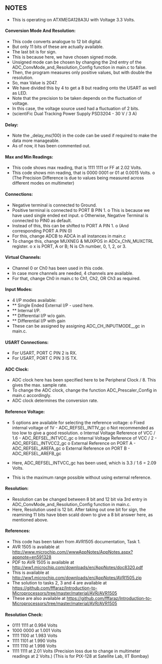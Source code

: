 ## NOTES 
* This is operating on ATXMEGA128A3U with Voltage 3.3 Volts.

#### Conversion Mode And Resolution:
* This code converts analogue to 12 bit digital.
* But only 11 bits of these are actually available.
* The last bit is for sign.
* This is because here, we have chosen signed mode.
* Unsigned mode can be chosen by changing the 2nd entry of the ADC_ConvMode_and_Resolution_Config function in main.c to false.
* Then, the program measures only positive values, but with double the resolution.
* So, max Value is 2047.
* We have divided this by 4 to get a 8 but reading onto the USART as well as LED.
* Note that the precision to be taken depends on the fluctuation of voltage.
* In this case, the voltage source used had a fluctuation of 2 bits.
* (scientiFic Dual Tracking Power Supply PSD3204 - 30 V / 3 A)

#### Delay:
* Note the _delay_ms(100) in the code can be used if required to make the data more manageable.
* As of now, it has been commented out.

#### Max and Min Readings:
* This code shows max reading, that is 1111 1111 or FF at 2.02 Volts.
* This code shows min reading, that is 0000 0001 or 01 at 0.0015 Volts.
o (The Precision Difference is due to values being measured across different modes on multimeter)

#### Connections:
* Negative terminal is connected to Ground.
* Positive terminal is connected to PORT B PIN 1.
o This is because we have used single ended ext input.
o Otherwise, Negative Terminal is connected to PIN0 as default.
* Instead of this, this can be shifted to PORT A PIN 1.
o  (And corresponding PORT A PIN 0)
* For this, change ADCB to ADCA in all instances in main.c
* To change this, change MUXNEG & MUXPOS in ADCx_ChN_MUXCTRL register.
o x is PORT, A or B; N is Ch number, 0, 1, 2, or 3.

#### Virtual Channels:
* Channel 0 or Ch0 has been used in this code.
* In case more channels are needed, 4 channels are available.
* For that, change Ch0 in main.c to Ch1, Ch2, OR Ch3 as required.

#### Input Modes:
* 4 I/P modes available:
* ** Single Ended External I/P - used here.
* ** Internal I/P.
* ** Differential I/P w/o gain.
* ** Differential I/P with gain
* These can be assigned by assigning ADC_CH_INPUTMODE_<specify input mode>_gc in main.c.

#### USART Connections:
* For USART, PORT C PIN 2 is RX.
* For USART, PORT C PIN 3 IS TX.

#### ADC Clock:
* ADC clock here has been specified here to be Peripheral Clock / 8. This gives the max. sample rate.
* To change the ADC clock, change the function ADC_Prescaler_Config in main.c accordingly.
* ADC clock determines the conversion rate.

#### Reference Voltage:
* 5 options are available for selecting the reference voltage:
o Fixed internal voltage of 1V - ADC_REFSEL_INT1V_gc
o Not recommended as too low to give a good resolution.
o Internal Voltage Reference of VCC / 1.6 - ADC_REFSEL_INTVCC_gc
o Internal Voltage Reference of VCC / 2 - ADC_REFSEL_INTVCC2_gc
o External Reference on PORT A - ADC_REFSEL_AREFA_gc
o External Reference on PORT B - ADC_REFSEL_AREFB_gc

* Here, ADC_REFSEL_INTVCC_gc has been used, which is 3.3 / 1.6 = 2.09 Volts.
* This is the maximum range possible without using external reference.

#### Resolution:
* Resolution can be changed between 8 bit and 12 bit via 3rd entry in ADC_ConvMode_and_Resolution_Config function in main.c.
* Here, Resolution used is 12 bit. After taking out one bit for sign, the reamining 11 bits have bben scald down to give a 8 bit answer here, as mentioned above.


#### References:
* This code has been taken from AVR1505 documentation, Task 1.
* AVR 1505 is available at http://www.microchip.com//wwwAppNotes/AppNotes.aspx?appnote=en591328
* PDF to AVR 1505 is available at http://ww1.microchip.com/downloads/en/AppNotes/doc8320.pdf
* This is available at http://ww1.microchip.com/downloads/en/AppNotes/AVR1505.zip
* The solution to tasks 2, 3 and 4 are available at https://github.com/fffaraz/Introduction-to-Microprocessors/tree/master/material/AVR/AVR1505
* These are also available at https://github.com/fffaraz/Introduction-to-Microprocessors/tree/master/material/AVR/AVR1505


#### Resolution Check:
* 0111 1111 at 0.994 Volts
* 1000 0000 at 1.001 Volts
* 1111 1100 at 1.983 Volts
* 1111 1101 at 1.990 Volts
* 1111 1110 at 1.998 Volts
* 1111 1111 at 2.01 Volts (Precision loss due to change in multimeter readings at 2 Volts.)
(This is for PtX-128 at Satellite Lab, IIT Bombay)

